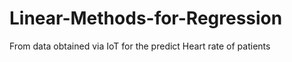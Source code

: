 # Linear-Methods-for-Regression
From data  obtained  via IoT for the predict Heart rate of patients
